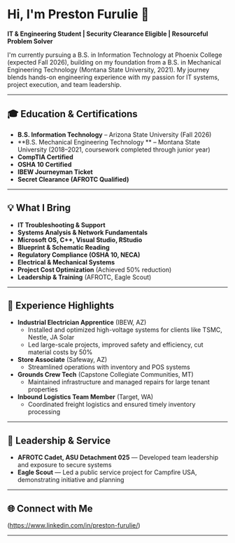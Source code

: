 # Hi, I'm Preston Furulie 👋

**IT & Engineering Student | Security Clearance Eligible | Resourceful Problem Solver**

I'm currently pursuing a B.S. in Information Technology at Phoenix College (expected Fall 2026), building on my foundation from a B.S. in Mechanical Engineering Technology (Montana State University, 2021). My journey blends hands-on engineering experience with my passion for IT systems, project execution, and team leadership.

---

## 🎓 Education & Certifications

- **B.S. Information Technology** – Arizona State University (Fall 2026)
- **B.S. Mechanical Engineering Technology ** – Montana State University (2018–2021, coursework completed through junior year)
- **CompTIA Certified**
- **OSHA 10 Certified**
- **IBEW Journeyman Ticket**
- **Secret Clearance (AFROTC Qualified)**

---

## 💡 What I Bring

- **IT Troubleshooting & Support**
- **Systems Analysis & Network Fundamentals**
- **Microsoft OS, C++, Visual Studio, RStudio**
- **Blueprint & Schematic Reading**
- **Regulatory Compliance (OSHA 10, NECA)**
- **Electrical & Mechanical Systems**
- **Project Cost Optimization** (Achieved 50% reduction)
- **Leadership & Training** (AFROTC, Eagle Scout)

---

## 👔 Experience Highlights

- **Industrial Electrician Apprentice** (IBEW, AZ)
  - Installed and optimized high-voltage systems for clients like TSMC, Nestle, JA Solar
  - Led large-scale projects, improved safety and efficiency, cut material costs by 50%
- **Store Associate** (Safeway, AZ)
  - Streamlined operations with inventory and POS systems
- **Grounds Crew Tech** (Capstone Collegiate Communities, MT)
  - Maintained infrastructure and managed repairs for large tenant properties
- **Inbound Logistics Team Member** (Target, WA)
  - Coordinated freight logistics and ensured timely inventory processing

---

## 🚀 Leadership & Service

- **AFROTC Cadet, ASU Detachment 025** — Developed team leadership and exposure to secure systems
- **Eagle Scout** — Led a public service project for Campfire USA, demonstrating initiative and planning

---

## 🌐 Connect with Me

(https://www.linkedin.com/in/preston-furulie/)

---

<!--
Fun fact, personal interests, or portfolio link can be added here!
-->
